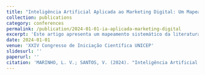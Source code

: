 ```yaml
---
title: "Inteligência Artificial Aplicada ao Marketing Digital: Um Mapeamento Sistemático da Literatura"
collection: publications
category: conferences
permalink: /publication/2024-01-01-ia-aplicada-marketing-digital
excerpt: 'Este artigo apresenta um mapeamento sistemático da literatura sobre a aplicação da inteligência artificial ao marketing digital, apresentado no XXIV Congresso de Iniciação Científica UNICEP 2024.'
date: 2024-01-01
venue: 'XXIV Congresso de Iniciação Científica UNICEP'
slidesurl: ''
paperurl: ''
citation: 'MARINHO, L. V.; SANTOS, V. (2024). "Inteligência Artificial Aplicada ao Marketing Digital: Um Mapeamento Sistemático da Literatura." In: <i>XXIV Congresso de Iniciação Científica UNICEP</i>, São Carlos, Anais do XXIV Congresso de Iniciação Científica UNICEP, 2024.'
---
```


